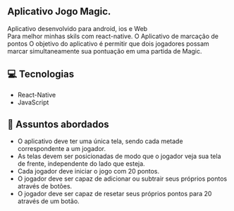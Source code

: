 ## Aplicativo Jogo Magic.

Aplicativo desenvolvido para android, ios e Web<br>
Para melhor minhas skils com react-native.
O Aplicativo de marcação de pontos
O objetivo do aplicativo é permitir que dois jogadores possam marcar simultaneamente sua pontuação em uma partida de Magic.

## 💻 Tecnologias

- React-Native
- JavaScript

## 💬 Assuntos abordados

- O aplicativo deve ter uma única tela, sendo cada metade correspondente a um jogador.
- As telas devem ser posicionadas de modo que o jogador veja sua tela de frente, independente do lado que esteja.
- Cada jogador deve iniciar o jogo com 20 pontos.
- O jogador deve ser capaz de adicionar ou subtrair seus próprios pontos através de botões.
- O jogador deve ser capaz de resetar seus próprios pontos para 20 através de um botão.
